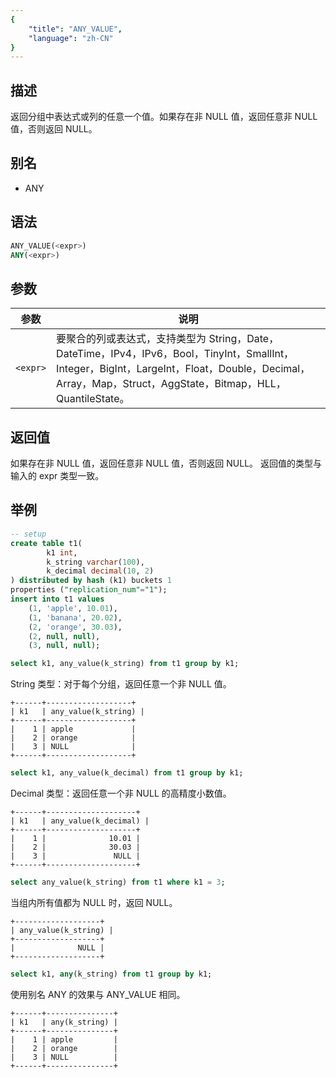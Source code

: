 ```yaml
---
{
    "title": "ANY_VALUE",
    "language": "zh-CN"
}
---
```


## 描述

返回分组中表达式或列的任意一个值。如果存在非 NULL 值，返回任意非 NULL 值，否则返回 NULL。

## 别名

- ANY

## 语法

```sql
ANY_VALUE(<expr>)
ANY(<expr>)
```

## 参数

| 参数 | 说明 |
| -- | -- |
| `<expr>` | 要聚合的列或表达式，支持类型为 String，Date，DateTime，IPv4，IPv6，Bool，TinyInt，SmallInt，Integer，BigInt，LargeInt，Float，Double，Decimal，Array，Map，Struct，AggState，Bitmap，HLL，QuantileState。 |

## 返回值

如果存在非 NULL 值，返回任意非 NULL 值，否则返回 NULL。
返回值的类型与输入的 expr 类型一致。

## 举例

```sql
-- setup
create table t1(
        k1 int,
        k_string varchar(100),
        k_decimal decimal(10, 2)
) distributed by hash (k1) buckets 1
properties ("replication_num"="1");
insert into t1 values 
    (1, 'apple', 10.01),
    (1, 'banana', 20.02),
    (2, 'orange', 30.03),
    (2, null, null),
    (3, null, null);
```

```sql
select k1, any_value(k_string) from t1 group by k1;
```

String 类型：对于每个分组，返回任意一个非 NULL 值。

```text
+------+-------------------+
| k1   | any_value(k_string) |
+------+-------------------+
|    1 | apple             |
|    2 | orange            |
|    3 | NULL              |
+------+-------------------+
```


```sql
select k1, any_value(k_decimal) from t1 group by k1;
```

Decimal 类型：返回任意一个非 NULL 的高精度小数值。

```text
+------+--------------------+
| k1   | any_value(k_decimal) |
+------+--------------------+
|    1 |              10.01 |
|    2 |              30.03 |
|    3 |               NULL |
+------+--------------------+
```

```sql
select any_value(k_string) from t1 where k1 = 3;
```

当组内所有值都为 NULL 时，返回 NULL。

```text
+-------------------+
| any_value(k_string) |
+-------------------+
|              NULL |
+-------------------+
```

```sql
select k1, any(k_string) from t1 group by k1;
```

使用别名 ANY 的效果与 ANY_VALUE 相同。

```text
+------+---------------+
| k1   | any(k_string) |
+------+---------------+
|    1 | apple         |
|    2 | orange        |
|    3 | NULL          |
+------+---------------+
```
